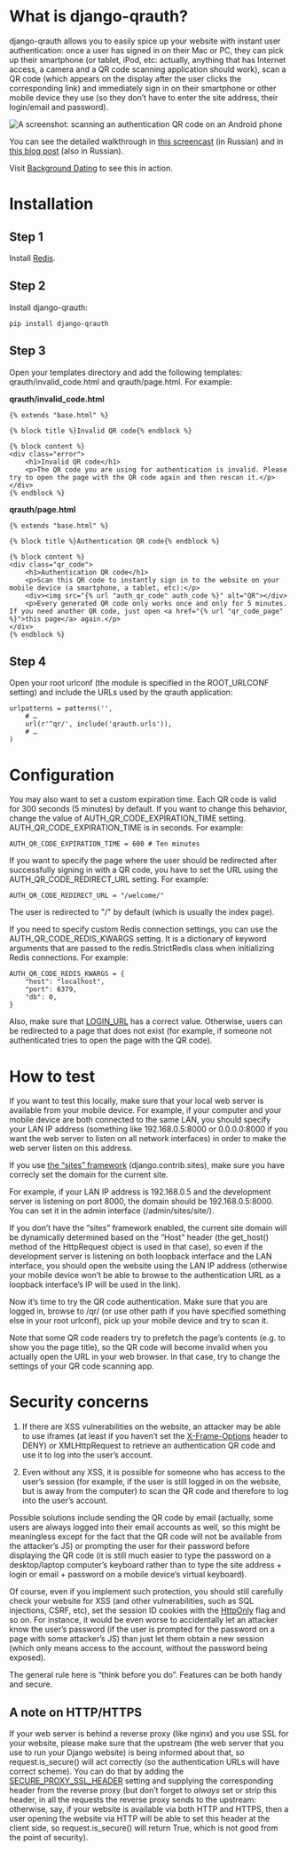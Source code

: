 What is django-qrauth?
======================

django-qrauth allows you to easily spice up your website with instant user authentication: once a user has signed in on their Mac or PC, they can pick up their smartphone (or tablet, iPod, etc: actually, anything that has Internet access, a camera and a QR code scanning application should work), scan a QR code (which appears on the display after the user clicks the corresponding link) and immediately sign in on their smartphone or other mobile device they use (so they don’t have to enter the site address, their login/email and password).

![A screenshot: scanning an authentication QR code on an Android phone](example.png "Scanning an authentication QR code on an Android phone")

You can see the detailed walkthrough in [this screencast](http://www.youtube.com/watch?v=6ob3oR_Frhk) (in Russian) and in [this blog post](http://habrahabr.ru/post/181093/) (also in Russian).

Visit [Background Dating](http://backgrounddating.com/) to see this in action.

Installation
============

Step 1
------

Install [Redis](http://redis.io/).

Step 2
------

Install django-qrauth:

    pip install django-qrauth

Step 3
------

Open your templates directory and add the following templates: qrauth/invalid_code.html and qrauth/page.html. For example:

**qrauth/invalid_code.html**

    {% extends "base.html" %}

    {% block title %}Invalid QR code{% endblock %}

    {% block content %}
    <div class="error">
        <h1>Invalid QR code</h1>
        <p>The QR code you are using for authentication is invalid. Please try to open the page with the QR code again and then rescan it.</p>
    </div>
    {% endblock %}

**qrauth/page.html**

    {% extends "base.html" %}

    {% block title %}Authentication QR code{% endblock %}

    {% block content %}
    <div class="qr_code">
        <h1>Authentication QR code</h1>
        <p>Scan this QR code to instantly sign in to the website on your mobile device (a smartphone, a tablet, etc):</p>
        <div><img src="{% url "auth_qr_code" auth_code %}" alt="QR"></div>
        <p>Every generated QR code only works once and only for 5 minutes. If you need another QR code, just open <a href="{% url "qr_code_page" %}">this page</a> again.</p>
    </div>
    {% endblock %}

Step 4
------

Open your root urlconf (the module is specified in the ROOT_URLCONF setting) and include the URLs used by the qrauth application:

    urlpatterns = patterns('',
        # …
        url(r'^qr/', include('qrauth.urls')),
        # …
    )

Configuration
=============

You may also want to set a custom expiration time. Each QR code is valid for 300 seconds (5 minutes) by default. If you want to change this behavior, change the value of AUTH_QR_CODE_EXPIRATION_TIME setting. AUTH_QR_CODE_EXPIRATION_TIME is in seconds. For example:

    AUTH_QR_CODE_EXPIRATION_TIME = 600 # Ten minutes

If you want to specify the page where the user should be redirected after successfully signing in with a QR code, you have to set the URL using the AUTH_QR_CODE_REDIRECT_URL setting. For example:

    AUTH_QR_CODE_REDIRECT_URL = "/welcome/"

The user is redirected to "/" by default (which is usually the index page).

If you need to specify custom Redis connection settings, you can use the AUTH_QR_CODE_REDIS_KWARGS setting. It is a dictionary of keyword arguments that are passed to the redis.StrictRedis class when initializing Redis connections. For example:

    AUTH_QR_CODE_REDIS_KWARGS = {
        "host": "localhost",
        "port": 6379,
        "db": 0,
    }

Also, make sure that [LOGIN_URL](https://docs.djangoproject.com/en/dev/ref/settings/#login-url) has a correct value. Otherwise, users can be redirected to a page that does not exist (for example, if someone not authenticated tries to open the page with the QR code).

How to test
===========

If you want to test this locally, make sure that your local web server is available from your mobile device. For example, if your computer and your mobile device are both connected to the same LAN, you should specify your LAN IP address (something like 192.168.0.5:8000 or 0.0.0.0:8000 if you want the web server to listen on all network interfaces) in order to make the web server listen on this address.

If you use [the “sites” framework](https://docs.djangoproject.com/en/dev/ref/contrib/sites/) (django.contrib.sites), make sure you have correcly set the domain for the current site.

For example, if your LAN IP address is 192.168.0.5 and the development server is listening on port 8000, the domain should be 192.168.0.5:8000. You can set it in the admin interface (/admin/sites/site/).

If you don’t have the “sites” framework enabled, the current site domain will be dynamically determined based on the “Host” header (the get_host() method of the HttpRequest object is used in that case), so even if the development server is listening on both loopback interface and the LAN interface, you should open the website using the LAN IP address (otherwise your mobile device won’t be able to browse to the authentication URL as a loopback interface’s IP will be used in the link).

Now it’s time to try the QR code authentication. Make sure that you are logged in, browse to /qr/ (or use other path if you have specified something else in your root urlconf), pick up your mobile device and try to scan it.

Note that some QR code readers try to prefetch the page’s contents (e.g. to show you the page title), so the QR code will become invalid when you actually open the URL in your web browser. In that case, try to change the settings of your QR code scanning app.

Security concerns
=================

1. If there are XSS vulnerabilities on the website, an attacker may be able to use iframes (at least if you haven’t set the [X-Frame-Options](https://developer.mozilla.org/en-US/docs/HTTP/X-Frame-Options) header to DENY) or XMLHttpRequest to retrieve an authentication QR code and use it to log into the user’s account.

2. Even without any XSS, it is possible for someone who has access to the user’s session (for example, if the user is still logged in on the website, but is away from the computer) to scan the QR code and therefore to log into the user’s account.

Possible solutions include sending the QR code by email (actually, some users are always logged into their email accounts as well, so this might be meaningless except for the fact that the QR code will not be available from the attacker’s JS) or prompting the user for their password before displaying the QR code (it is still much easier to type the password on a desktop/laptop computer’s keyboard rather than to type the site address + login or email + password on a mobile device’s virtual keyboard).

Of course, even if you implement such protection, you should still carefully check your website for XSS (and other vulnerabilities, such as SQL injections, CSRF, etc), set the session ID cookies with the [HttpOnly](http://en.wikipedia.org/wiki/HTTP_cookie#HttpOnly_cookie) flag and so on. For instance, it would be even worse to accidentally let an attacker know the user’s password (if the user is prompted for the password on a page with some attacker’s JS) than just let them obtain a new session (which only means access to the account, without the password being exposed).

The general rule here is “think before you do”. Features can be both handy and secure.

A note on HTTP/HTTPS
--------------------

If your web server is behind a reverse proxy (like nginx) and you use SSL for your website, please make sure that the upstream (the web server that you use to run your Django website) is being informed about that, so request.is_secure() will act correctly (so the authentication URLs will have correct scheme). You can do that by adding the [SECURE_PROXY_SSL_HEADER](https://docs.djangoproject.com/en/dev/ref/settings/#secure-proxy-ssl-header) setting and supplying the corresponding header from the reverse proxy (but don’t forget to _always_ set or strip this header, in all the requests the reverse proxy sends to the upstream: otherwise, say, if your website is available via both HTTP and HTTPS, then a user opening the website via HTTP will be able to set this header at the client side, so request.is_secure() will return True, which is not good from the point of security).
